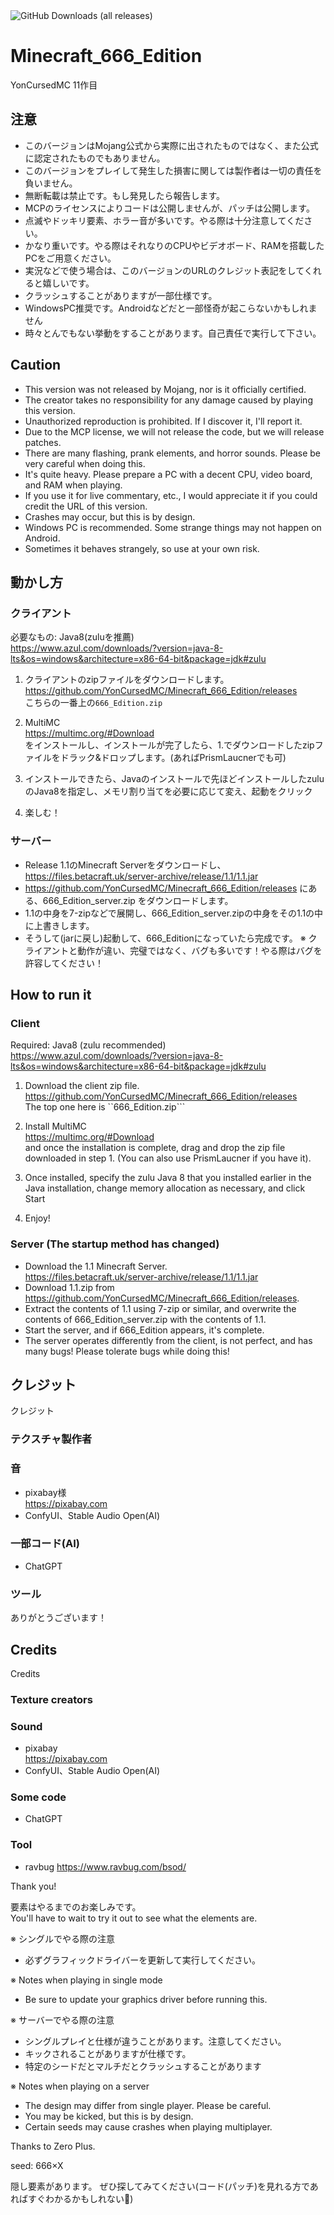 <img alt="GitHub Downloads (all releases)" src="https://img.shields.io/github/downloads/YonCursedMC/Minecraft_666_Edition/total?style=for-the-badge">

# Minecraft_666_Edition

YonCursedMC 11作目

## 注意
- このバージョンはMojang公式から実際に出されたものではなく、また公式に認定されたものでもありません。
- このバージョンをプレイして発生した損害に関しては製作者は一切の責任を負いません。
- 無断転載は禁止です。もし発見したら報告します。
- MCPのライセンスによりコードは公開しませんが、パッチは公開します。
- 点滅やドッキリ要素、ホラー音が多いです。やる際は十分注意してください。
- かなり重いです。やる際はそれなりのCPUやビデオボード、RAMを搭載したPCをご用意ください。
- 実況などで使う場合は、このバージョンのURLのクレジット表記をしてくれると嬉しいです。
- クラッシュすることがありますが一部仕様です。
- WindowsPC推奨です。Androidなどだと一部怪奇が起こらないかもしれません
- 時々とんでもない挙動をすることがあります。自己責任で実行して下さい。

## Caution
- This version was not released by Mojang, nor is it officially certified.
- The creator takes no responsibility for any damage caused by playing this version.
- Unauthorized reproduction is prohibited. If I discover it, I'll report it.
- Due to the MCP license, we will not release the code, but we will release patches.
- There are many flashing, prank elements, and horror sounds. Please be very careful when doing this.
- It's quite heavy. Please prepare a PC with a decent CPU, video board, and RAM when playing.
- If you use it for live commentary, etc., I would appreciate it if you could credit the URL of this version.
- Crashes may occur, but this is by design.
- Windows PC is recommended. Some strange things may not happen on Android.
- Sometimes it behaves strangely, so use at your own risk.


## 動かし方
### クライアント

必要なもの: Java8(zuluを推薦)<br>
https://www.azul.com/downloads/?version=java-8-lts&os=windows&architecture=x86-64-bit&package=jdk#zulu

1. クライアントのzipファイルをダウンロードします。<br>
https://github.com/YonCursedMC/Minecraft_666_Edition/releases<br>
こちらの一番上の```666_Edition.zip```<br>

2. MultiMC<br>
https://multimc.org/#Download<br>
をインストールし、インストールが完了したら、1.でダウンロードしたzipファイルをドラック&ドロップします。(あればPrismLaucnerでも可)<br>

3. インストールできたら、Javaのインストールで先ほどインストールしたzuluのJava8を指定し、メモリ割り当てを必要に応じて変え、起動をクリック<br>

4. 楽しむ！

### サーバー
- Release 1.1のMinecraft Serverをダウンロードし、<br>
https://files.betacraft.uk/server-archive/release/1.1/1.1.jar<br>
- https://github.com/YonCursedMC/Minecraft_666_Edition/releases にある、666_Edition_server.zip をダウンロードします。
- 1.1の中身を7-zipなどで展開し、666_Edition_server.zipの中身をその1.1の中に上書きします。
- そうして(jarに戻し)起動して、666_Editionになっていたら完成です。
※ クライアントと動作が違い、完璧ではなく、バグも多いです！やる際はバグを許容してください！<br>

## How to run it
### Client

Required: Java8 (zulu recommended)<br>
https://www.azul.com/downloads/?version=java-8-lts&os=windows&architecture=x86-64-bit&package=jdk#zulu

1. Download the client zip file.<br>
https://github.com/YonCursedMC/Minecraft_666_Edition/releases<br>
The top one here is ``666_Edition.zip```<br>

2. Install MultiMC<br>
https://multimc.org/#Download<br>
and once the installation is complete, drag and drop the zip file downloaded in step 1. (You can also use PrismLaucner if you have it).

3. Once installed, specify the zulu Java 8 that you installed earlier in the Java installation, change memory allocation as necessary, and click Start<br>

4. Enjoy!

### Server (The startup method has changed)
- Download the 1.1 Minecraft Server.<br>
https://files.betacraft.uk/server-archive/release/1.1/1.1.jar<br>
- Download 1.1.zip from https://github.com/YonCursedMC/Minecraft_666_Edition/releases.
- Extract the contents of 1.1 using 7-zip or similar, and overwrite the contents of 666_Edition_server.zip with the contents of 1.1.
- Start the server, and if 666_Edition appears, it's complete.
- The server operates differently from the client, is not perfect, and has many bugs! Please tolerate bugs while doing this! <br>

## クレジット
クレジット
### テクスチャ製作者
### 音
- pixabay様<br>
https://pixabay.com<br>
- ConfyUI、Stable Audio Open(AI)
### 一部コード(AI)
- ChatGPT
### ツール
ありがとうございます！

## Credits
Credits
### Texture creators
### Sound
- pixabay<br>
https://pixabay.com<br>
- ConfyUI、Stable Audio Open(AI)
### Some code
- ChatGPT
### Tool
- ravbug
https://www.ravbug.com/bsod/

Thank you!<br>

要素はやるまでのお楽しみです。<br>
You'll have to wait to try it out to see what the elements are.<br>

※ シングルでやる際の注意
- 必ずグラフィックドライバーを更新して実行してください。

※ Notes when playing in single mode
- Be sure to update your graphics driver before running this.

※ サーバーでやる際の注意
- シングルプレイと仕様が違うことがあります。注意してください。
- キックされることがありますが仕様です。
- 特定のシードだとマルチだとクラッシュすることがあります<br>

※ Notes when playing on a server
- The design may differ from single player. Please be careful.
- You may be kicked, but this is by design.
- Certain seeds may cause crashes when playing multiplayer.<br>

Thanks to Zero Plus.

seed: 666×X













隠し要素があります。
ぜひ探してみてください(コード(パッチ)を見れる方であればすぐわかるかもしれない🤔)
